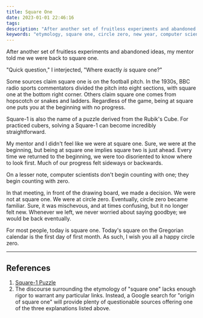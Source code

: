 ```yaml
---
title: Square One
date: 2023-01-01 22:46:16
tags:
description: "After another set of fruitless experiments and abandoned ideas, my mentor told me we were back to square one. Where exactly is square one? Some sources claim square one is on the football pitch. Others claim square one comes from hopscotch or snakes and ladders. Regardless of the game, being at square one puts you at the beginning with no progress. "
keywords: "etymology, square one, circle zero, new year, computer science"
---
```



After another set of fruitless experiments and abandoned ideas, my mentor told me we were back to square one.

"Quick question," I interjected, "Where exactly *is* square one?"

Some sources claim square one is on the football pitch. In the 1930s, BBC radio sports commentators divided the pitch into eight sections, with square one at the bottom right corner. Others claim square one comes from hopscotch or snakes and ladders. Regardless of the game, being at square one puts you at the beginning with no progress. 

Square-1 is also the name of a puzzle derived from the Rubik's Cube. For practiced cubers, solving a Square-1 can become incredibly straightforward. 

My mentor and I didn't feel like we were at square one. Sure, we were at the beginning, but being at square one implies square two is just ahead. Every time we returned to the beginning, we were too disoriented to know where to look first. Much of our progress felt sideways or backwards. 

On a lesser note, computer scientists don't begin counting with one; they begin counting with zero. 

In that meeting, in front of the drawing board, we made a decision. We were not at square one. We were at circle zero. Eventually, circle zero became familiar. Sure, it was mischevous, and at times confusing, but it no longer felt new. Whenever we left, we never worried about saying goodbye; we would be back eventually.

For most people, today is square one. Today's square on the Gregorian calendar is the first day of first month. As such, I wish you all a happy circle zero.

---

## References

1. [Square-1 Puzzle](https://en.wikipedia.org/wiki/Square-1_(puzzle))
2. The discourse surrounding the etymology of "square one" lacks enough rigor to warrant any particular links. Instead, a Google search for "origin of square one" will provide plenty of questionable sources offering one of the three explanations listed above.
